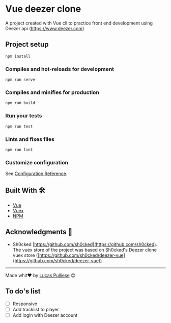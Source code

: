 # Vue deezer clone
A project created with Vue cli to practice front end development using Deezer api (https://www.deezer.com)


## Project setup

```
npm install
```

### [](https://github.com/lucaspulliese/vue-deezer-clone#compiles-and-hot-reloads-for-development)Compiles and hot-reloads for development

```
npm run serve
```

### [](https://github.com/lucaspulliese/vue-deezer-clone#compiles-and-minifies-for-production)Compiles and minifies for production

```
npm run build
```

### [](https://github.com/lucaspulliese/vue-deezer-clone#run-your-tests)Run your tests

```
npm run test
```

### [](https://github.com/lucaspulliese/vue-deezer-clone#lints-and-fixes-files)Lints and fixes files

```
npm run lint
```

### [](https://github.com/lucaspulliese/vue-deezer-clone#customize-configuration)Customize configuration

See  [Configuration Reference](https://cli.vuejs.org/config/).


## Built With 🛠️

* [Vue](https://vuejs.org/)
* [Vuex](https://vuex.vuejs.org/) 
* [NPM](https://www.npmjs.com/)

## Acknowledgments 🎁

* Sh0cked [https://github.com/sh0cked](https://github.com/sh0cked). The vuex store of the project was based on Sh0cked's Deezer clone vuex store ([https://github.com/sh0cked/deezer-vue](https://github.com/sh0cked/deezer-vue))



---
Made whit❤️ by [Lucas Pulliese](https://github.com/lucaspulliese) 😊

## To do's list

- [ ] Responsive
- [ ] Add tracklist to player
- [ ] Add login with Deezer account